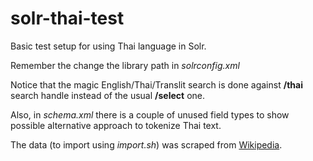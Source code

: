 solr-thai-test
==============

Basic test setup for using Thai language in Solr.

Remember the change the library path in *solrconfig.xml*

Notice that the magic English/Thai/Translit search is done against **/thai** search handle instead of the usual **/select** one.

Also, in *schema.xml* there is a couple of unused field types to show possible alternative approach to tokenize Thai text.

The data (to import using *import.sh*) was scraped from [Wikipedia](http://en.wikipedia.org/wiki/List_of_Thai_dishes).

